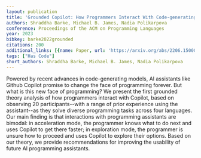 ```yaml
---
layout: publication
title: 'Grounded Copilot: How Programmers Interact With Code-generating Models'
authors: Shraddha Barke, Michael B. James, Nadia Polikarpova
conference: Proceedings of the ACM on Programming Languages
year: 2023
bibkey: barke2022grounded
citations: 200
additional_links: [{name: Paper, url: 'https://arxiv.org/abs/2206.15000'}]
tags: ["Has Code"]
short_authors: Shraddha Barke, Michael B. James, Nadia Polikarpova
---
```

Powered by recent advances in code-generating models, AI assistants like
Github Copilot promise to change the face of programming forever. But what is
this new face of programming? We present the first grounded theory analysis of
how programmers interact with Copilot, based on observing 20 participants--with
a range of prior experience using the assistant--as they solve diverse
programming tasks across four languages. Our main finding is that interactions
with programming assistants are bimodal: in acceleration mode, the programmer
knows what to do next and uses Copilot to get there faster; in exploration
mode, the programmer is unsure how to proceed and uses Copilot to explore their
options. Based on our theory, we provide recommendations for improving the
usability of future AI programming assistants.